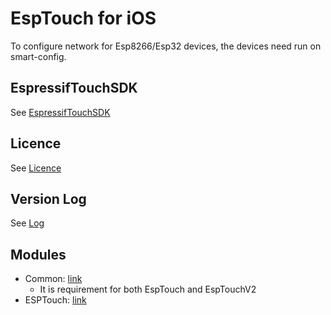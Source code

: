 # EspTouch for iOS
To configure network for Esp8266/Esp32 devices, the devices need run on smart-config.

## EspressifTouchSDK

See [EspressifTouchSDK](https://github.com/EspressifApps/EspressifTouchSDK)

## Licence
See [Licence](ESPRESSIF_MIT_LICENSE_V1.LICENSE)

## Version Log
See [Log](Log.md)

## Modules
- Common: [link](Common)
    - It is requirement for both EspTouch and EspTouchV2
- ESPTouch: [link](ESPTouch)
